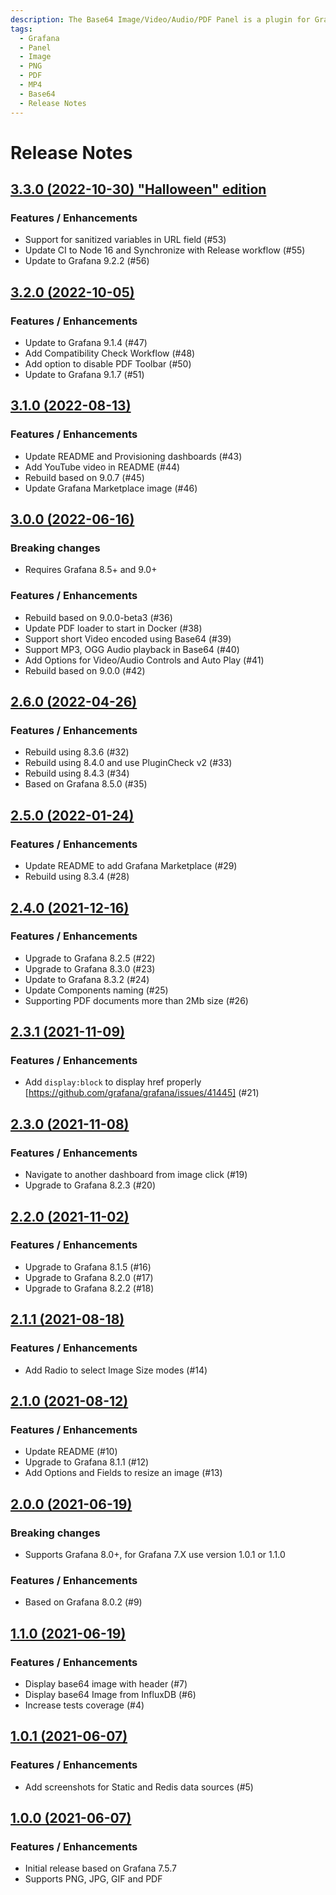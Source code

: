 ```yaml
---
description: The Base64 Image/Video/Audio/PDF Panel is a plugin for Grafana that displays Base64 encoded files in PNG, JPG, GIF, MP4, WEBM, MP3, OGG, PDF formats.
tags:
  - Grafana
  - Panel
  - Image
  - PNG
  - PDF
  - MP4
  - Base64
  - Release Notes
---
```


# Release Notes

## [3.3.0 (2022-10-30) "Halloween" edition](https://github.com/VolkovLabs/volkovlabs-image-panel/releases/tag/v3.3.0)

### Features / Enhancements

- Support for sanitized variables in URL field (#53)
- Update CI to Node 16 and Synchronize with Release workflow (#55)
- Update to Grafana 9.2.2 (#56)

## [3.2.0 (2022-10-05)](https://github.com/VolkovLabs/volkovlabs-image-panel/releases/tag/v3.2.0)

### Features / Enhancements

- Update to Grafana 9.1.4 (#47)
- Add Compatibility Check Workflow (#48)
- Add option to disable PDF Toolbar (#50)
- Update to Grafana 9.1.7 (#51)

## [3.1.0 (2022-08-13)](https://github.com/VolkovLabs/volkovlabs-image-panel/releases/tag/v3.1.0)

### Features / Enhancements

- Update README and Provisioning dashboards (#43)
- Add YouTube video in README (#44)
- Rebuild based on 9.0.7 (#45)
- Update Grafana Marketplace image (#46)

## [3.0.0 (2022-06-16)](https://github.com/VolkovLabs/volkovlabs-image-panel/releases/tag/v3.0.0)

### Breaking changes

- Requires Grafana 8.5+ and 9.0+

### Features / Enhancements

- Rebuild based on 9.0.0-beta3 (#36)
- Update PDF loader to start in Docker (#38)
- Support short Video encoded using Base64 (#39)
- Support MP3, OGG Audio playback in Base64 (#40)
- Add Options for Video/Audio Controls and Auto Play (#41)
- Rebuild based on 9.0.0 (#42)

## [2.6.0 (2022-04-26)](https://github.com/VolkovLabs/volkovlabs-image-panel/releases/tag/v2.6.0)

### Features / Enhancements

- Rebuild using 8.3.6 (#32)
- Rebuild using 8.4.0 and use PluginCheck v2 (#33)
- Rebuild using 8.4.3 (#34)
- Based on Grafana 8.5.0 (#35)

## [2.5.0 (2022-01-24)](https://github.com/VolkovLabs/volkovlabs-image-panel/releases/tag/v2.5.0)

### Features / Enhancements

- Update README to add Grafana Marketplace (#29)
- Rebuild using 8.3.4 (#28)

## [2.4.0 (2021-12-16)](https://github.com/VolkovLabs/volkovlabs-image-panel/releases/tag/v2.4.0)

### Features / Enhancements

- Upgrade to Grafana 8.2.5 (#22)
- Upgrade to Grafana 8.3.0 (#23)
- Update to Grafana 8.3.2 (#24)
- Update Components naming (#25)
- Supporting PDF documents more than 2Mb size (#26)

## [2.3.1 (2021-11-09)](https://github.com/VolkovLabs/volkovlabs-image-panel/releases/tag/v2.3.1)

### Features / Enhancements

- Add `display:block` to display href properly [https://github.com/grafana/grafana/issues/41445] (#21)

## [2.3.0 (2021-11-08)](https://github.com/VolkovLabs/volkovlabs-image-panel/releases/tag/v2.3.0)

### Features / Enhancements

- Navigate to another dashboard from image click (#19)
- Upgrade to Grafana 8.2.3 (#20)

## [2.2.0 (2021-11-02)](https://github.com/VolkovLabs/volkovlabs-image-panel/releases/tag/v2.2.0)

### Features / Enhancements

- Upgrade to Grafana 8.1.5 (#16)
- Upgrade to Grafana 8.2.0 (#17)
- Upgrade to Grafana 8.2.2 (#18)

## [2.1.1 (2021-08-18)](https://github.com/VolkovLabs/volkovlabs-image-panel/releases/tag/v2.1.1)

### Features / Enhancements

- Add Radio to select Image Size modes (#14)

## [2.1.0 (2021-08-12)](https://github.com/VolkovLabs/volkovlabs-image-panel/releases/tag/v2.1.0)

### Features / Enhancements

- Update README (#10)
- Upgrade to Grafana 8.1.1 (#12)
- Add Options and Fields to resize an image (#13)

## [2.0.0 (2021-06-19)](https://github.com/VolkovLabs/volkovlabs-image-panel/releases/tag/v2.0.0)

### Breaking changes

- Supports Grafana 8.0+, for Grafana 7.X use version 1.0.1 or 1.1.0

### Features / Enhancements

- Based on Grafana 8.0.2 (#9)

## [1.1.0 (2021-06-19)](https://github.com/VolkovLabs/volkovlabs-image-panel/releases/tag/v1.1.0)

### Features / Enhancements

- Display base64 image with header (#7)
- Display base64 Image from InfluxDB (#6)
- Increase tests coverage (#4)

## [1.0.1 (2021-06-07)](https://github.com/VolkovLabs/volkovlabs-image-panel/releases/tag/v1.0.1)

### Features / Enhancements

- Add screenshots for Static and Redis data sources (#5)

## [1.0.0 (2021-06-07)](https://github.com/VolkovLabs/volkovlabs-image-panel/releases/tag/v1.0.0)

### Features / Enhancements

- Initial release based on Grafana 7.5.7
- Supports PNG, JPG, GIF and PDF

